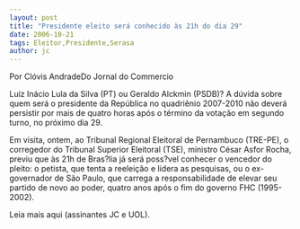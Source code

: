 ```yaml
---
layout: post
title: "Presidente eleito será conhecido às 21h do dia 29"
date: 2006-10-21
tags: Eleitor,Presidente,Serasa
author: jc
---
```

Por Cl&oacute;vis AndradeDo Jornal do Commercio

Luiz&nbsp;In&aacute;cio Lula da Silva (PT) ou Geraldo Alckmin (PSDB)? A d&uacute;vida sobre quem ser&aacute; o presidente da Rep&uacute;blica no quadri&ecirc;nio 2007-2010 n&atilde;o dever&aacute; persistir por mais de quatro horas ap&oacute;s o t&eacute;rmino da vota&ccedil;&atilde;o em segundo turno, no pr&oacute;ximo dia 29. 

Em visita, ontem, ao Tribunal Regional Eleitoral de Pernambuco (TRE-PE), o corregedor do Tribunal Superior Eleitoral (TSE), ministro C&eacute;sar Asfor Rocha, previu que &agrave;s 21h de Bras?lia j&aacute; ser&aacute; poss?vel conhecer o vencedor do pleito: o petista, que tenta a reelei&ccedil;&atilde;o e lidera as pesquisas, ou o ex-governador de S&atilde;o Paulo, que carrega a responsabilidade de elevar seu partido de novo ao poder, quatro anos ap&oacute;s o fim do governo FHC (1995-2002).

Leia mais aqui (assinantes JC e UOL).
